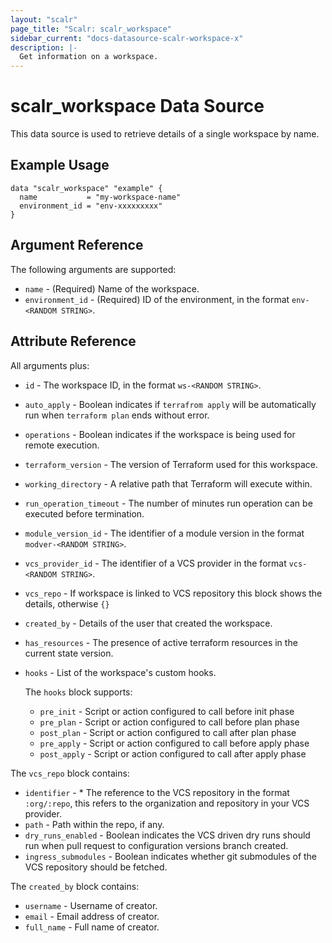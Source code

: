 ```yaml
---
layout: "scalr"
page_title: "Scalr: scalr_workspace"
sidebar_current: "docs-datasource-scalr-workspace-x"
description: |-
  Get information on a workspace.
---
```


# scalr_workspace Data Source

This data source is used to retrieve details of a single workspace by name.

## Example Usage

```hcl
data "scalr_workspace" "example" {
  name           = "my-workspace-name"
  environment_id = "env-xxxxxxxxx"
}
```

## Argument Reference

The following arguments are supported:

* `name` - (Required) Name of the workspace.
* `environment_id` - (Required) ID of the environment, in the format `env-<RANDOM STRING>`.

## Attribute Reference

All arguments plus:

* `id` - The workspace ID, in the format `ws-<RANDOM STRING>`.
* `auto_apply` - Boolean indicates if `terrafrom apply` will be automatically run when `terraform plan` ends without error.
* `operations` - Boolean indicates if the workspace is being used for remote execution.
* `terraform_version` - The version of Terraform used for this workspace.
* `working_directory` - A relative path that Terraform will execute within.
* `run_operation_timeout` - The number of minutes run operation can be executed before termination.
* `module_version_id` - The identifier of a module version in the format `modver-<RANDOM STRING>`.
* `vcs_provider_id` - The identifier of a VCS provider in the format `vcs-<RANDOM STRING>`.
* `vcs_repo` - If workspace is linked to VCS repository this block shows the details, otherwise `{}`
* `created_by` - Details of the user that created the workspace.
* `has_resources` - The presence of active terraform resources in the current state version.
* `hooks` - List of the workspace's custom hooks.

  The `hooks` block supports:

  * `pre_init` - Script or action configured to call before init phase
  * `pre_plan` - Script or action configured to call before plan phase
  * `post_plan` - Script or action configured to call after plan phase
  * `pre_apply` - Script or action configured to call before apply phase
  * `post_apply` - Script or action configured to call after apply phase

The `vcs_repo` block contains:

* `identifier` - * The reference to the VCS repository in the format `:org/:repo`, this refers to the organization and repository in your VCS provider.
* `path` - Path within the repo, if any.
* `dry_runs_enabled` - Boolean indicates the VCS driven dry runs should run when pull request to configuration versions branch created.
* `ingress_submodules` - Boolean indicates whether git submodules of the VCS repository should be fetched.

The `created_by` block contains:

* `username` - Username of creator.
* `email` - Email address of creator.
* `full_name` - Full name of creator.
